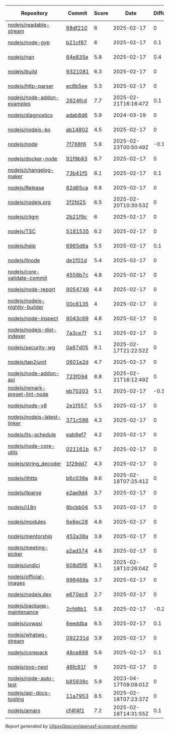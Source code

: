 <!-- OPENSSF-SCORECARD-MONITOR:START -->

| Repository | Commit | Score | Date | Difference | Report Link |
| -- | -- | -- | -- | -- | -- |
| [nodejs/readable-stream](https://github.com/nodejs/readable-stream) | [88df210](https://github.com/nodejs/readable-stream/commit/88df21041dc26c210fab3e074ab6bb681a604b8e) | 6 | 2025-02-17 | 0 | [Full Report](https://deps.dev/project/github/nodejs%2Freadable-stream) |
| [nodejs/node-gyp](https://github.com/nodejs/node-gyp) | [b21cf87](https://github.com/nodejs/node-gyp/commit/b21cf874f58883f3fd4dd07bec3b584fb07e831d) | 6 | 2025-02-17 | 0.1 | [Full Report](https://deps.dev/project/github/nodejs%2Fnode-gyp) |
| [nodejs/nan](https://github.com/nodejs/nan) | [84e835e](https://github.com/nodejs/nan/commit/84e835e92186d49d1a82ab4fa76b259ce1464b72) | 5.8 | 2025-02-17 | 0.4 | [Full Report](https://deps.dev/project/github/nodejs%2Fnan) |
| [nodejs/build](https://github.com/nodejs/build) | [9321081](https://github.com/nodejs/build/commit/932108104ea5d3f3384718bdb17742a22e20c76a) | 6.3 | 2025-02-17 | 0 | [Full Report](https://deps.dev/project/github/nodejs%2Fbuild) |
| [nodejs/http-parser](https://github.com/nodejs/http-parser) | [ec8b5ee](https://github.com/nodejs/http-parser/commit/ec8b5ee63f0e51191ea43bb0c6eac7bfbff3141d) | 5.3 | 2025-02-17 | 0 | [Full Report](https://deps.dev/project/github/nodejs%2Fhttp-parser) |
| [nodejs/node-addon-examples](https://github.com/nodejs/node-addon-examples) | [2624fcd](https://github.com/nodejs/node-addon-examples/commit/2624fcd4d30c439e22b9a3e3efccd65255e70c5e) | 7.7 | 2025-02-21T16:16:47Z | 0.1 | [Full Report](https://deps.dev/project/github/nodejs%2Fnode-addon-examples) |
| [nodejs/diagnostics](https://github.com/nodejs/diagnostics) | [adab8d6](https://github.com/nodejs/diagnostics/commit/adab8d62aca9e47928570c29e7e5908a0f825039) | 5.9 | 2024-03-19 | 0 | [Full Report](https://deps.dev/project/github/nodejs%2Fdiagnostics) |
| [nodejs/nodejs-ko](https://github.com/nodejs/nodejs-ko) | [ab14802](https://github.com/nodejs/nodejs-ko/commit/ab14802dc2e7288bdc4353a24176dce2f4ba9dff) | 4.5 | 2025-02-17 | 0 | [Full Report](https://deps.dev/project/github/nodejs%2Fnodejs-ko) |
| [nodejs/node](https://github.com/nodejs/node) | [7f768f6](https://github.com/nodejs/node/commit/7f768f67687c105d5c7c5ba1bd9cfac2640c65cd) | 5.8 | 2025-02-23T00:50:49Z | -0.1 | [Full Report](https://deps.dev/project/github/nodejs%2Fnode) |
| [nodejs/docker-node](https://github.com/nodejs/docker-node) | [91f9b83](https://github.com/nodejs/docker-node/commit/91f9b837033d009d56937d9433acffbfadb1f915) | 6.7 | 2025-02-17 | 0 | [Full Report](https://deps.dev/project/github/nodejs%2Fdocker-node) |
| [nodejs/changelog-maker](https://github.com/nodejs/changelog-maker) | [73b41f5](https://github.com/nodejs/changelog-maker/commit/73b41f5f111baf4ae8cca4a3ff4d7c7db05526f9) | 6.1 | 2025-02-17 | 0.1 | [Full Report](https://deps.dev/project/github/nodejs%2Fchangelog-maker) |
| [nodejs/Release](https://github.com/nodejs/Release) | [82d65ca](https://github.com/nodejs/Release/commit/82d65caf1373a8f5c78dd7869a0fc8b796c974f8) | 6.8 | 2025-02-17 | 0 | [Full Report](https://deps.dev/project/github/nodejs%2Frelease) |
| [nodejs/nodejs.org](https://github.com/nodejs/nodejs.org) | [2f2fd25](https://github.com/nodejs/nodejs.org/commit/2f2fd2572a6a56f56019b8cb66898cf35c12decf) | 6.5 | 2025-02-20T10:30:53Z | 0 | [Full Report](https://deps.dev/project/github/nodejs%2Fnodejs.org) |
| [nodejs/citgm](https://github.com/nodejs/citgm) | [2b21f9c](https://github.com/nodejs/citgm/commit/2b21f9cac6460c7cc058e197fa0f9f439df51e31) | 6 | 2025-02-17 | 0 | [Full Report](https://deps.dev/project/github/nodejs%2Fcitgm) |
| [nodejs/TSC](https://github.com/nodejs/TSC) | [5181535](https://github.com/nodejs/TSC/commit/518153588e3ffdaaa04b7cf426fbfa990e77be26) | 6.2 | 2025-02-17 | 0 | [Full Report](https://deps.dev/project/github/nodejs%2Ftsc) |
| [nodejs/help](https://github.com/nodejs/help) | [6965d6a](https://github.com/nodejs/help/commit/6965d6a19a9211d217fb72d68bbdecad49b4e144) | 5.5 | 2025-02-17 | 0.1 | [Full Report](https://deps.dev/project/github/nodejs%2Fhelp) |
| [nodejs/llnode](https://github.com/nodejs/llnode) | [de1f01d](https://github.com/nodejs/llnode/commit/de1f01d70a5c58111dd873d340f898023e4e8fe6) | 5.4 | 2025-02-17 | 0 | [Full Report](https://deps.dev/project/github/nodejs%2Fllnode) |
| [nodejs/core-validate-commit](https://github.com/nodejs/core-validate-commit) | [4556b7c](https://github.com/nodejs/core-validate-commit/commit/4556b7ced175f8802ef32a0cb1af273e9bab5c24) | 4.8 | 2025-02-17 | 0 | [Full Report](https://deps.dev/project/github/nodejs%2Fcore-validate-commit) |
| [nodejs/node-report](https://github.com/nodejs/node-report) | [9054749](https://github.com/nodejs/node-report/commit/90547492f5da29948b00a19b13490b2ebe2c0cd6) | 4.4 | 2025-02-17 | 0 | [Full Report](https://deps.dev/project/github/nodejs%2Fnode-report) |
| [nodejs/nodejs-nightly-builder](https://github.com/nodejs/nodejs-nightly-builder) | [00c8135](https://github.com/nodejs/nodejs-nightly-builder/commit/00c8135102b0e272ed1d8950845a5412cc9bc237) | 4 | 2025-02-17 | 0 | [Full Report](https://deps.dev/project/github/nodejs%2Fnodejs-nightly-builder) |
| [nodejs/node-inspect](https://github.com/nodejs/node-inspect) | [9043c69](https://github.com/nodejs/node-inspect/commit/9043c6986822cf499829c079f9a7debf0a95403f) | 4.8 | 2025-02-17 | 0 | [Full Report](https://deps.dev/project/github/nodejs%2Fnode-inspect) |
| [nodejs/nodejs-dist-indexer](https://github.com/nodejs/nodejs-dist-indexer) | [7a3ce7f](https://github.com/nodejs/nodejs-dist-indexer/commit/7a3ce7fa4f99b06ab96f07a568df6970b9b91ec6) | 5.1 | 2025-02-17 | 0 | [Full Report](https://deps.dev/project/github/nodejs%2Fnodejs-dist-indexer) |
| [nodejs/security-wg](https://github.com/nodejs/security-wg) | [0a87d05](https://github.com/nodejs/security-wg/commit/0a87d05a4100a6b5501b9888ff099e544e3b527d) | 8.1 | 2025-02-17T21:22:52Z | 0 | [Full Report](https://deps.dev/project/github/nodejs%2Fsecurity-wg) |
| [nodejs/tap2junit](https://github.com/nodejs/tap2junit) | [0601e2d](https://github.com/nodejs/tap2junit/commit/0601e2df056c9a6625eba78c627eab405d09caa8) | 4.7 | 2025-02-17 | 0 | [Full Report](https://deps.dev/project/github/nodejs%2Ftap2junit) |
| [nodejs/node-addon-api](https://github.com/nodejs/node-addon-api) | [723f094](https://github.com/nodejs/node-addon-api/commit/723f094374bc3ae9bd94d9bcc4b44604c70a5425) | 8.8 | 2025-02-21T16:12:49Z | 0 | [Full Report](https://deps.dev/project/github/nodejs%2Fnode-addon-api) |
| [nodejs/remark-preset-lint-node](https://github.com/nodejs/remark-preset-lint-node) | [eb70203](https://github.com/nodejs/remark-preset-lint-node/commit/eb7020371cf716751c7e3323862065b237175ae7) | 5.1 | 2025-02-17 | -0.1 | [Full Report](https://deps.dev/project/github/nodejs%2Fremark-preset-lint-node) |
| [nodejs/node-v8](https://github.com/nodejs/node-v8) | [2e1f557](https://github.com/nodejs/node-v8/commit/2e1f557df07e5f89aaad4e0b2f60f1e6c4516251) | 5.5 | 2025-02-17 | 0 | [Full Report](https://deps.dev/project/github/nodejs%2Fnode-v8) |
| [nodejs/nodejs-latest-linker](https://github.com/nodejs/nodejs-latest-linker) | [371c586](https://github.com/nodejs/nodejs-latest-linker/commit/371c586c7b245689a97ef6f6757404a80c318f75) | 4.3 | 2025-02-17 | 0 | [Full Report](https://deps.dev/project/github/nodejs%2Fnodejs-latest-linker) |
| [nodejs/lts-schedule](https://github.com/nodejs/lts-schedule) | [eab9ef7](https://github.com/nodejs/lts-schedule/commit/eab9ef75103b4f2741f995d2eb69bb3e0f8ad135) | 4.2 | 2025-02-17 | 0 | [Full Report](https://deps.dev/project/github/nodejs%2Flts-schedule) |
| [nodejs/node-core-utils](https://github.com/nodejs/node-core-utils) | [021161b](https://github.com/nodejs/node-core-utils/commit/021161bc004c4553054a133a3b4c87b7fb364884) | 6.7 | 2025-02-17 | 0 | [Full Report](https://deps.dev/project/github/nodejs%2Fnode-core-utils) |
| [nodejs/string_decoder](https://github.com/nodejs/string_decoder) | [1f29dd7](https://github.com/nodejs/string_decoder/commit/1f29dd715a6c829da89e869af7dafc231c20ed9f) | 4.3 | 2025-02-17 | 0 | [Full Report](https://deps.dev/project/github/nodejs%2Fstring_decoder) |
| [nodejs/llhttp](https://github.com/nodejs/llhttp) | [b6c036a](https://github.com/nodejs/llhttp/commit/b6c036a8316f4edac426c0a3fa3992baa52e88db) | 8.6 | 2025-02-18T07:25:41Z | 0 | [Full Report](https://deps.dev/project/github/nodejs%2Fllhttp) |
| [nodejs/llparse](https://github.com/nodejs/llparse) | [e2ae9d4](https://github.com/nodejs/llparse/commit/e2ae9d4446c58c9508a2904e45bf6b1161287131) | 3.7 | 2025-02-17 | 0 | [Full Report](https://deps.dev/project/github/nodejs%2Fllparse) |
| [nodejs/i18n](https://github.com/nodejs/i18n) | [8bcbb04](https://github.com/nodejs/i18n/commit/8bcbb04a212b5ea65ba362407d1c65a3aaefc392) | 5.5 | 2025-02-17 | 0 | [Full Report](https://deps.dev/project/github/nodejs%2Fi18n) |
| [nodejs/modules](https://github.com/nodejs/modules) | [6e8ec28](https://github.com/nodejs/modules/commit/6e8ec28d20993ed8a7815c82255471ac628f2c3d) | 4.8 | 2025-02-17 | 0 | [Full Report](https://deps.dev/project/github/nodejs%2Fmodules) |
| [nodejs/mentorship](https://github.com/nodejs/mentorship) | [452a38a](https://github.com/nodejs/mentorship/commit/452a38aec26bb4d9256b2dcde79c51ffd44cd2b7) | 3.8 | 2025-02-17 | 0 | [Full Report](https://deps.dev/project/github/nodejs%2Fmentorship) |
| [nodejs/meeting-picker](https://github.com/nodejs/meeting-picker) | [a2ad374](https://github.com/nodejs/meeting-picker/commit/a2ad374b844dffc54986b48c5e9bd53544046e21) | 4.8 | 2025-02-17 | 0 | [Full Report](https://deps.dev/project/github/nodejs%2Fmeeting-picker) |
| [nodejs/undici](https://github.com/nodejs/undici) | [608d5f6](https://github.com/nodejs/undici/commit/608d5f6683b70576aa8dc0fb87a3514f370c28d5) | 8.1 | 2025-02-18T10:26:04Z | 0 | [Full Report](https://deps.dev/project/github/nodejs%2Fundici) |
| [nodejs/official-images](https://github.com/nodejs/official-images) | [998488a](https://github.com/nodejs/official-images/commit/998488aded6d858b073320b7e0d93903005277c1) | 3.7 | 2025-02-17 | 0 | [Full Report](https://deps.dev/project/github/nodejs%2Fofficial-images) |
| [nodejs/nodejs.dev](https://github.com/nodejs/nodejs.dev) | [e670ec8](https://github.com/nodejs/nodejs.dev/commit/e670ec88c82119ed3141d97e24a2e98630a304c9) | 2.7 | 2025-02-17 | 0 | [Full Report](https://deps.dev/project/github/nodejs%2Fnodejs.dev) |
| [nodejs/package-maintenance](https://github.com/nodejs/package-maintenance) | [2cfd8b1](https://github.com/nodejs/package-maintenance/commit/2cfd8b130fcbabbe065a579bc34009fe17d7eb59) | 5.8 | 2025-02-17 | -0.2 | [Full Report](https://deps.dev/project/github/nodejs%2Fpackage-maintenance) |
| [nodejs/uvwasi](https://github.com/nodejs/uvwasi) | [6eeddba](https://github.com/nodejs/uvwasi/commit/6eeddbae277693bc022e59e54649ec13eed478c7) | 6.5 | 2025-02-17 | 0.1 | [Full Report](https://deps.dev/project/github/nodejs%2Fuvwasi) |
| [nodejs/whatwg-stream](https://github.com/nodejs/whatwg-stream) | [092231d](https://github.com/nodejs/whatwg-stream/commit/092231da3ade919daef9b23ea4e0ed7c9a7dea80) | 3.9 | 2025-02-17 | 0 | [Full Report](https://deps.dev/project/github/nodejs%2Fwhatwg-stream) |
| [nodejs/corepack](https://github.com/nodejs/corepack) | [48ce898](https://github.com/nodejs/corepack/commit/48ce89827cae9a87ef3f3276672997f79656eadf) | 5.6 | 2025-02-17 | 0.1 | [Full Report](https://deps.dev/project/github/nodejs%2Fcorepack) |
| [nodejs/gyp-next](https://github.com/nodejs/gyp-next) | [46fc91f](https://github.com/nodejs/gyp-next/commit/46fc91f1fa0aeb72a2581ea6996f5e37f7a2e9ce) | 6 | 2025-02-17 | 0 | [Full Report](https://deps.dev/project/github/nodejs%2Fgyp-next) |
| [nodejs/node-auto-test](https://github.com/nodejs/node-auto-test) | [b85939c](https://github.com/nodejs/node-auto-test/commit/b85939c0dc88670c1d3fbed36b5aba01e2c3f4c7) | 5.9 | 2023-04-17T09:08:01Z | 0 | [Full Report](https://deps.dev/project/github/nodejs%2Fnode-auto-test) |
| [nodejs/api-docs-tooling](https://github.com/nodejs/api-docs-tooling) | [11a7953](https://github.com/nodejs/api-docs-tooling/commit/11a7953984b1755693723473ee2bf20d26500a37) | 8.5 | 2025-02-18T07:23:37Z | 0 | [Full Report](https://deps.dev/project/github/nodejs%2Fapi-docs-tooling) |
| [nodejs/amaro](https://github.com/nodejs/amaro) | [cf4f4f1](https://github.com/nodejs/amaro/commit/cf4f4f1109313334bf1a2be754a12172e5c685a5) | 7.2 | 2025-02-18T14:31:55Z | 0.1 | [Full Report](https://deps.dev/project/github/nodejs%2Famaro) |

_Report generated by [UlisesGascon/openssf-scorecard-monitor](https://github.com/UlisesGascon/openssf-scorecard-monitor)._
<!-- OPENSSF-SCORECARD-MONITOR:END -->